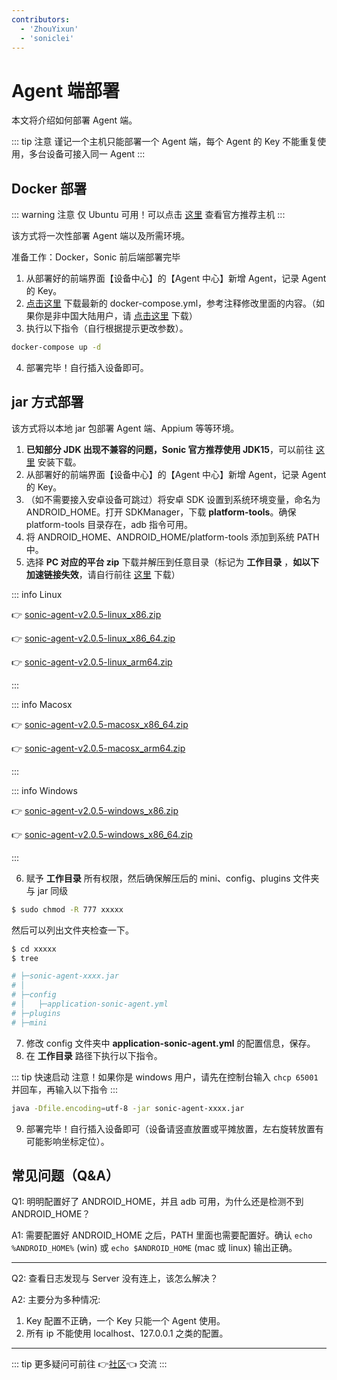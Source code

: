 ```yaml
---
contributors:
  - 'ZhouYixun'
  - 'soniclei'
---
```


# Agent 端部署

本文将介绍如何部署 Agent 端。

::: tip 注意
谨记一个主机只能部署一个 Agent 端，每个 Agent 的 Key 不能重复使用，多台设备可接入同一 Agent
:::

## Docker 部署

::: warning 注意
仅 Ubuntu 可用！可以点击 [这里](https://sonic-cloud.wiki/d/1255-agentsoniclinux) 查看官方推荐主机
:::

该方式将一次性部署 Agent 端以及所需环境。

准备工作：Docker，Sonic 前后端部署完毕

1. 从部署好的前端界面【设备中心】的【Agent 中心】新增 Agent，记录 Agent 的 Key。
2. [点击这里](https://gh.flyinbug.top/gh/https://github.com/SonicCloudOrg/sonic-agent/releases/download/v2.0.5/docker-compose.yml) 下载最新的 docker-compose.yml，参考注释修改里面的内容。（如果你是非中国大陆用户，请 [点击这里](https://gh.flyinbug.top/gh/https://github.com/SonicCloudOrg/sonic-agent/releases/download/v2.0.5/docker-compose2.yml) 下载）
3. 执行以下指令（自行根据提示更改参数）。

```bash
docker-compose up -d
```

4. 部署完毕！自行插入设备即可。

## jar 方式部署

该方式将以本地 jar 包部署 Agent 端、Appium 等等环境。

1. **已知部分 JDK 出现不兼容的问题，Sonic 官方推荐使用 JDK15**，可以前往 [这里](https://docs.aws.amazon.com/corretto/latest/corretto-15-ug/downloads-list.html) 安装下载。
2. 从部署好的前端界面【设备中心】的【Agent 中心】新增 Agent，记录 Agent 的 Key。
3. （如不需要接入安卓设备可跳过）将安卓 SDK 设置到系统环境变量，命名为 ANDROID_HOME。打开 SDKManager，下载 **platform-tools**。确保 platform-tools 目录存在，adb 指令可用。
4. 将 ANDROID_HOME、ANDROID_HOME/platform-tools 添加到系统 PATH 中。
5. 选择 **PC 对应的平台 zip** 下载并解压到任意目录（标记为 **工作目录** ，**如以下加速链接失效**，请自行前往 <a href="https://github.com/SonicCloudOrg/sonic-agent/releases" target="_blank">这里</a> 下载）

::: info Linux

👉 <a href="https://gh.flyinbug.top/gh/https://github.com/SonicCloudOrg/sonic-agent/releases/download/v2.0.5/sonic-agent-v2.0.5-linux_x86.zip" target="_blank">sonic-agent-v2.0.5-linux_x86.zip</a>

👉 <a href="https://gh.flyinbug.top/gh/https://github.com/SonicCloudOrg/sonic-agent/releases/download/v2.0.5/sonic-agent-v2.0.5-linux_x86_64.zip" target="_blank">sonic-agent-v2.0.5-linux_x86_64.zip</a>

👉 <a href="https://gh.flyinbug.top/gh/https://github.com/SonicCloudOrg/sonic-agent/releases/download/v2.0.5/sonic-agent-v2.0.5-linux_arm64.zip" target="_blank">sonic-agent-v2.0.5-linux_arm64.zip</a>

:::

::: info Macosx

👉 <a href="https://gh.flyinbug.top/gh/https://github.com/SonicCloudOrg/sonic-agent/releases/download/v2.0.5/sonic-agent-v2.0.5-macosx_x86_64.zip" target="_blank">sonic-agent-v2.0.5-macosx_x86_64.zip</a>

👉 <a href="https://gh.flyinbug.top/gh/https://github.com/SonicCloudOrg/sonic-agent/releases/download/v2.0.5/sonic-agent-v2.0.5-macosx_arm64.zip" target="_blank">sonic-agent-v2.0.5-macosx_arm64.zip</a>

:::

::: info Windows

👉 <a href="https://gh.flyinbug.top/gh/https://github.com/SonicCloudOrg/sonic-agent/releases/download/v2.0.5/sonic-agent-v2.0.5-windows_x86.zip" target="_blank">sonic-agent-v2.0.5-windows_x86.zip</a>

👉 <a href="https://gh.flyinbug.top/gh/https://github.com/SonicCloudOrg/sonic-agent/releases/download/v2.0.5/sonic-agent-v2.0.5-windows_x86_64.zip" target="_blank">sonic-agent-v2.0.5-windows_x86_64.zip</a>

:::

6. 赋予 **工作目录** 所有权限，然后确保解压后的 mini、config、plugins 文件夹与 jar 同级

```bash
$ sudo chmod -R 777 xxxxx
```

然后可以列出文件夹检查一下。

```bash
$ cd xxxxx
$ tree

# ├─sonic-agent-xxxx.jar
# │
# ├─config
# │   ├─application-sonic-agent.yml
# ├─plugins
# ├─mini
```

7. 修改 config 文件夹中 **application-sonic-agent.yml** 的配置信息，保存。
8. 在 **工作目录** 路径下执行以下指令。

::: tip 快速启动
注意！如果你是 windows 用户，请先在控制台输入 `chcp 65001` 并回车，再输入以下指令
:::

```bash
java -Dfile.encoding=utf-8 -jar sonic-agent-xxxx.jar
```

9. 部署完毕！自行插入设备即可（设备请竖直放置或平摊放置，左右旋转放置有可能影响坐标定位）。

## 常见问题（Q&A）

Q1: 明明配置好了 ANDROID_HOME，并且 adb 可用，为什么还是检测不到 ANDROID_HOME？

A1: 需要配置好 ANDROID_HOME 之后，PATH 里面也需要配置好。确认 `echo %ANDROID_HOME%` (win) 或 `echo $ANDROID_HOME` (mac 或 linux) 输出正确。

---

Q2: 查看日志发现与 Server 没有连上，该怎么解决？

A2: 主要分为多种情况:

1. Key 配置不正确，一个 Key 只能一个 Agent 使用。
2. 所有 ip 不能使用 localhost、127.0.0.1 之类的配置。

---

::: tip
更多疑问可前往 👉[社区](https://sonic-cloud.wiki)👈 交流
:::
